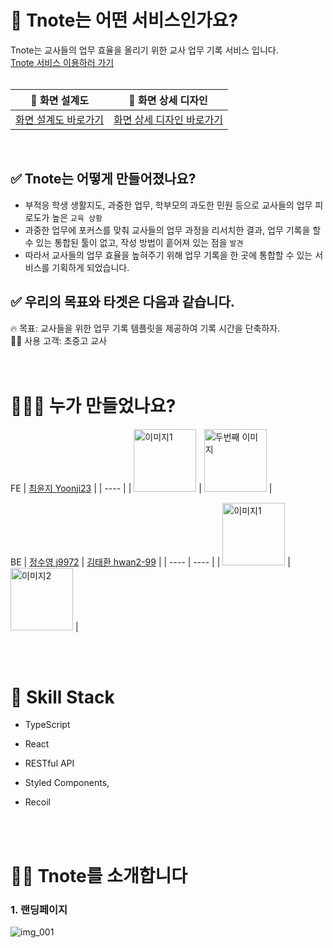 # 🏫 Tnote는 어떤 서비스인가요?

Tnote는 교사들의 업무 효율을 올리기 위한 교사 업무 기록 서비스 입니다. <br>
[Tnote 서비스 이용하러 가기](https://businessyoon.store)
<br><br>

| 🔧 화면 설계도                                                                                                                                                                                                     | 🎨 화면 상세 디자인                                                                                                                                                                                                          |
| ------------------------------------------------------------------------------------------------------------------------------------------------------------------------------------------------------------------ | ---------------------------------------------------------------------------------------------------------------------------------------------------------------------------------------------------------------------------- |
| [화면 설계도 바로가기](https://www.figma.com/design/fZjXMhbjJSlpXhRXBaIzDj/%EA%B5%90%EC%82%AC-%EC%97%85%EB%AC%B4%EA%B4%80%EB%A6%AC-%ED%99%94%EB%A9%B4%EC%84%A4%EA%B3%84%EC%84%9C?node-id=0-1&t=5Cr7njGLmVIFXYlI-0) | [화면 상세 디자인 바로가기](https://www.figma.com/design/fZjXMhbjJSlpXhRXBaIzDj/%EA%B5%90%EC%82%AC-%EC%97%85%EB%AC%B4%EA%B4%80%EB%A6%AC-%ED%99%94%EB%A9%B4%EC%84%A4%EA%B3%84%EC%84%9C?node-id=453-5078&t=sYvmirMOjT4C36f8-0) |

<br>

## ✅ Tnote는 어떻게 만들어졌나요?

- 부적응 학생 생활지도, 과중한 업무, 학부모의 과도한 민원 등으로 교사들의 업무 피로도가 높은 `교육 상황`
- 과중한 업무에 포커스를 맞춰 교사들의 업무 과정을 리서치한 결과, 업무 기록을 할 수 있는 통합된 툴이 없고, 작성 방법이 흩어져 있는 점을 `발견`
- 따라서 교사들의 업무 효율을 높혀주기 위해 업무 기록을 한 곳에 통합할 수 있는 서비스를 기획하게 되었습니다.

## ✅ 우리의 목표와 타겟은 다음과 같습니다.

🔥 목표: 교사들을 위한 업무 기록 템플릿을 제공하여 기록 시간을 단축하자.<br>
👩‍🏫 사용 고객: 초중고 교사
<br><br><br>

# 👩‍👩‍👧 누가 만들었나요?

FE
| [최윤지 Yoonji23](https://github.com/Yoonji23) |
| ---- |
| <img src="https://avatars.githubusercontent.com/u/105706403?v=4" alt="이미지1" width="100" height="100"> | <img src="두번째_이미지_URL" alt="두번째 이미지" width="100" height="100"> |

BE
| [정수영 j9972](https://github.com/j9972) | [김태환 hwan2-99](https://github.com/hwan2-99) |
| ---- | ---- |
| <img src="https://avatars.githubusercontent.com/u/50689754?v=4" alt="이미지1" width="100" height="100"> | <img src="https://avatars.githubusercontent.com/u/93575221?v=4" alt="이미지2" width="100" height="100"> |

<br><br>

# 🔧 Skill Stack

- TypeScript
- React
- RESTful API
- Styled Components,
- Recoil

  <br><br>

# 👩‍🏫 Tnote를 소개합니다

### 1. 랜딩페이지

![img_001](https://github.com/T-Notes/Tnote-FrontEnd/assets/105706403/52436d52-1227-4977-b8bd-6bc68223b78a)
